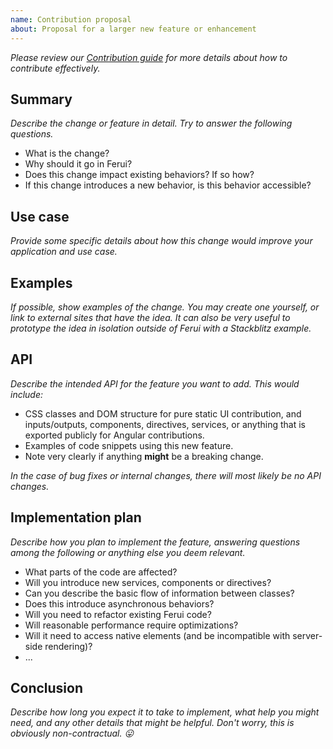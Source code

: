 ```yaml
---
name: Contribution proposal
about: Proposal for a larger new feature or enhancement
---
```


_Please review our [Contribution guide](https://github.com/ilanddev/ferui/blob/master/CONTRIBUTING.md) for more details about how to contribute effectively._

## Summary

_Describe the change or feature in detail. Try to answer the following questions._

* What is the change?
* Why should it go in Ferui?
* Does this change impact existing behaviors? If so how?
* If this change introduces a new behavior, is this behavior accessible?

## Use case

_Provide some specific details about how this change would improve your application and use case._

## Examples

_If possible, show examples of the change. You may create one yourself, or link to external sites that have the idea. It can also be very useful to prototype the idea in isolation outside of Ferui with a Stackblitz example._

## API

_Describe the intended API for the feature you want to add. This would include:_

* CSS classes and DOM structure for pure static UI contribution, and inputs/outputs, components, directives, services, or anything that is exported publicly for Angular contributions.
* Examples of code snippets using this new feature.
* Note very clearly if anything **might** be a breaking change.

_In the case of bug fixes or internal changes, there will most likely be no API changes._

## Implementation plan

_Describe how you plan to implement the feature, answering questions among the following or anything else you deem relevant._

* What parts of the code are affected?
* Will you introduce new services, components or directives?
* Can you describe the basic flow of information between classes?
* Does this introduce asynchronous behaviors?
* Will you need to refactor existing Ferui code?
* Will reasonable performance require optimizations?
* Will it need to access native elements (and be incompatible with server-side rendering)?
* ...

## Conclusion

_Describe how long you expect it to take to implement, what help you might need, and any other details that might be helpful. Don't worry, this is obviously non-contractual. 😛_
